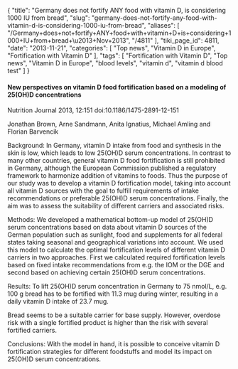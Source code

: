 {
    "title": "Germany does not fortify ANY food with vitamin D, is considering 1000 IU from bread",
    "slug": "germany-does-not-fortify-any-food-with-vitamin-d-is-considering-1000-iu-from-bread",
    "aliases": [
        "/Germany+does+not+fortify+ANY+food+with+vitamin+D+is+considering+1000+IU+from+bread+\u2013+Nov+2013",
        "/4811"
    ],
    "tiki_page_id": 4811,
    "date": "2013-11-21",
    "categories": [
        "Top news",
        "Vitamin D in Europe",
        "Fortification with Vitamin D"
    ],
    "tags": [
        "Fortification with Vitamin D",
        "Top news",
        "Vitamin D in Europe",
        "blood levels",
        "vitamin d",
        "vitamin d blood test"
    ]
}


#### New perspectives on vitamin D food fortification based on a modeling of 25(OH)D concentrations

Nutrition Journal 2013, 12:151  doi:10.1186/1475-2891-12-151

Jonathan Brown, Arne Sandmann, Anita Ignatius, Michael Amling and Florian Barvencik	

Background: In Germany, vitamin D intake from food and synthesis in the skin is low, which leads to low 25(OH)D serum concentrations. In contrast to many other countries, general vitamin D food fortification is still prohibited in Germany, although the European Commission published a regulatory framework to harmonize addition of vitamins to foods. Thus the purpose of our study was to develop a vitamin D fortification model, taking into account all vitamin D sources with the goal to fulfill requirements of intake recommendations or preferable 25(OH)D serum concentrations. Finally, the aim was to assess the suitability of different carriers and associated risks.

Methods: We developed a mathematical bottom-up model of 25(OH)D serum concentrations based on data about vitamin D sources of the German population such as sunlight, food and supplements for all federal states taking seasonal and geographical variations into account. We used this model to calculate the optimal fortification levels of different vitamin D carriers in two approaches. First we calculated required fortification levels based on fixed intake recommendations from e.g. the IOM or the DGE and second based on achieving certain 25(OH)D serum concentrations.

Results: To lift 25(OH)D serum concentration in Germany to 75 nmol/L, e.g. 100 g bread has to be fortified with 11.3 mug during winter, resulting in a daily vitamin D intake of 23.7 mug. 

Bread seems to be a suitable carrier for base supply. However, overdose risk with a single fortified product is higher than the risk with several fortified carriers. 

Conclusions: With the model in hand, it is possible to conceive vitamin D fortification strategies for different foodstuffs and model its impact on 25(OH)D serum concentrations.